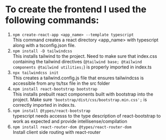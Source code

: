 # To create the frontend I used the following commands:

1. `npm create-react-app <app_name> --template typescript`  
   This command creates a react directory <app_name> with typescript along with a tsconfig.json file.
2. `npm install -D tailwindcss`  
   This installs tailwind to the project. Need to make sure that index.css containing the tailwind directives (`@tailwind base; @tailwind components @tailwind utilities;`) is properly imported in index.ts 
3. `npx tailwindcss init`  
   This creates a tailwind.config.js file that ensures tailwindcss is accessible from any ts/tsx file in the src folder
4. `npm install react-bootstrap bootstrap`  
   This installs prebuilt react components built with bootstrap into the project. Make sure `'bootstrap/dist/css/bootstrap.min.css';` is correctly imported in index.ts.
5. `npm install @types/react-bootstrap`  
   typescript needs accesss to the type description of react-bootstrap to work as expected and provide intellisense/compilation
6. `npm install react-router-dom @types/react-router-dom`  
   Install client side routing with react-router



